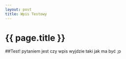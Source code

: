 ```yaml
---
layout: post
title: Wpis Testowy
---
```


# {{ page.title }}

##Test! 
pytaniem jest czy wpis wyjdzie taki jak ma być ;p